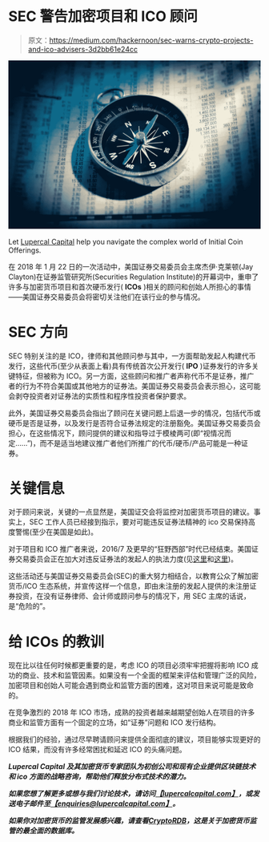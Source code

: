 # SEC 警告加密项目和 ICO 顾问

> 原文：<https://medium.com/hackernoon/sec-warns-crypto-projects-and-ico-advisers-3d2bb61e24cc>

![](img/aaffbeb9819f4319f8049c89237bed5e.png)

Let [Lupercal Capital](mailto:enquiries@lupercalcapital.com) help you navigate the complex world of Initial Coin Offerings.

在 2018 年 1 月 22 日的一次活动中，美国证券交易委员会主席杰伊·克莱顿(Jay Clayton)在证券监管研究所(Securities Regulation Institute)的开幕词中，重申了许多与加密货币项目和首次硬币发行( **ICOs** )相关的顾问和创始人所担心的事情——美国证券交易委员会将密切关注他们在该行业的参与情况。

# SEC 方向

SEC 特别关注的是 ICO，律师和其他顾问参与其中，一方面帮助发起人构建代币发行，这些代币(至少从表面上看)具有传统首次公开发行( **IPO** )证券发行的许多关键特征，但被称为 ICO。另一方面，这些顾问和推广者声称代币不是证券，推广者的行为不符合美国或其他地方的证券法。美国证券交易委员会表示担心，这可能会剥夺投资者对证券法的实质性和程序性投资者保护要求。

此外，美国证券交易委员会指出了顾问在关键问题上后退一步的情况，包括代币或硬币是否是证券，以及发行是否符合证券法规定的注册豁免。美国证券交易委员会担心，在这些情况下，顾问提供的建议和指导过于模棱两可(即“视情况而定……”)，而不是适当地建议推广者他们所推广的代币/硬币/产品可能是一种证券。

# 关键信息

对于顾问来说，关键的一点显然是，美国证交会将监控对加密货币项目的建议。事实上，SEC 工作人员已经接到指示，要对可能违反证券法精神的 ico 交易保持高度警惕(至少在美国是如此)。

对于项目和 ICO 推广者来说，2016/7 及更早的“狂野西部”时代已经结束。美国证券交易委员会正在加大对违反证券法的发起人的执法力度(见[这里](https://www.sec.gov/news/press-release/2018-8)和[这里](https://www.sec.gov/news/press-release/2017-227))。

这些活动还与美国证券交易委员会(SEC)的重大努力相结合，以教育公众了解加密货币/ICO 生态系统，并宣传这样一个信息，即由未注册的发起人提供的未注册证券投资，在没有证券律师、会计师或顾问参与的情况下，用 SEC 主席的话说，是“危险的”。

# 给 ICOs 的教训

现在比以往任何时候都更重要的是，考虑 ICO 的项目必须牢牢把握将影响 ICO 成功的商业、技术和监管因素。如果没有一个全面的框架来评估和管理广泛的风险，加密项目和创始人可能会遇到商业和监管方面的困难，这对项目来说可能是致命的。

在竞争激烈的 2018 年 ICO 市场，成熟的投资者越来越期望创始人在项目的许多商业和监管方面有一个固定的立场，如“证券”问题和 ICO 发行结构。

根据我们的经验，通过尽早聘请顾问来提供全面彻底的建议，项目能够实现更好的 ICO 结果，而没有许多经常困扰和延迟 ICO 的头痛问题。

***Lupercal Capital 及其加密货币专家团队为初创公司和现有企业提供区块链技术和 ico 方面的战略咨询，帮助他们释放分布式技术的潜力。***

***如果您想了解更多或想与我们讨论技术，请访问***[***【lupercalcapital.com】***](http://lupercalcapital.com/)***，或发送电子邮件至***[***【enquiries@lupercalcapital.com】***](mailto:enquiries@lupercalcapital.com)***。***

***如果你对加密货币的监管发展感兴趣，请查看***[***CryptoRDB***](http://cryptordb.com)***，这是关于加密货币监管的最全面的数据库。***